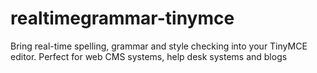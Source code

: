 # realtimegrammar-tinymce
Bring real-time spelling, grammar and style checking into your TinyMCE editor. Perfect for web CMS systems, help desk systems and blogs
